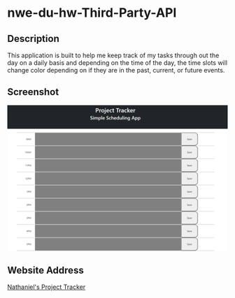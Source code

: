 # nwe-du-hw-Third-Party-API

## Description
This application is built to help me keep track of my tasks through out the day on a daily basis and depending on the time of the day, the time slots will change color depending on if they are in the past, current, or future events.

## Screenshot

![Nathaniel's Project Tracker](https://github.com/TechnoPrep/nwe-du-hw-Third-Party-API/blob/main/screenshots/Project_Tracker.png)

## Website Address

[Nathaniel's Project Tracker](https://technoprep.github.io/nwe-du-hw-Third-Party-API/)

